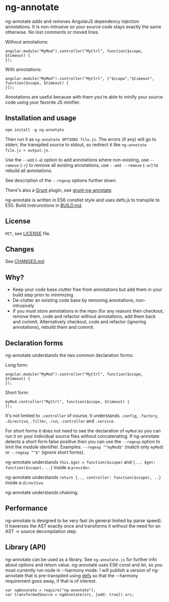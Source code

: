 # ng-annotate
ng-annotate adds and removes AngularJS dependency injection annotations.
It is non-intrusive so your source code stays exactly the same otherwise.
No lost comments or moved lines.

Without annotations:

    angular.module("MyMod").controller("MyCtrl", function($scope, $timeout) {
    });

With annotations:

    angular.module("MyMod").controller("MyCtrl", ["$scope","$timeout", function($scope, $timeout) {
    }]);

Annotations are useful because with them you're able to minify your source code using your
favorite JS minifier.


## Installation and usage
    npm install -g ng-annotate

Then run it as `ng-annotate OPTIONS file.js`. The errors (if any) will go to stderr,
the transpiled source to stdout, so redirect it like `ng-annotate file.js > output.js`.

Use the `--add` (`-a`) option to add annotations where non-existing,
use `--remove` (`-r`) to remove all existing annotations,
use `--add --remove` (`-ar`) to rebuild all annotations.

See description of the `--regexp` options further down.

There's also a [Grunt](http://gruntjs.com/) plugin, see [grunt-ng-annotate](https://npmjs.org/package/grunt-ng-annotate).

ng-annotate is written in ES6 constlet style and uses defs.js to transpile
to ES5. Build instrunctions in [BUILD.md](BUILD.md).


## License
`MIT`, see [LICENSE](LICENSE) file.


## Changes
See [CHANGES.md](CHANGES.md).


## Why?
 * Keep your code base clutter free from annotations but add them in your build step
 prior to minimizing
 * De-clutter an existing code base by removing annotations, non-intrusively
 * If you must store annotations in the repo (for any reason) then checkout,
 remove them, code and refactor without annotations, add them back and commit.
 Alternatively checkout, code and refactor (ignoring annotations), rebuild them and commit.


## Declaration forms
ng-annotate understands the two common declaration forms:

Long form:

    angular.module("MyMod").controller("MyCtrl", function($scope, $timeout) {
    });

Short form:

    myMod.controller("MyCtrl", function($scope, $timeout) {
    });

It's not limited to `.controller` of course. It understands `.config`, `.factory`,
`.directive`, `.filter`, `.run`, `.controller` and `.service`.

For short forms it does not need to see the declaration of `myMod` so you can run it
on your individual source files without concatenating. If ng-annotate detects a short form
false positive then you can use the `--regexp` option to limit the module identifier.
Examples: `--regexp "^myMod$"` (match only `myMod`) or `--regexp "^$"` (ignore short forms).

ng-annotate understands `this.$get = function($scope)` and
`{.., $get: function($scope), ..}` inside a `provider`.

ng-annotate understands `return {.., controller: function($scope), ..}` inside a
`directive`.

ng-annotate understands chaining.


## Performance
ng-annotate is designed to be very fast (in general limited by parse speed).
It traverses the AST exactly once and transforms it without the need for an AST -> source
decompilation step.


## Library (API)
ng-annotate can be used as a library. See `ng-annotate.js` for further info about
options and return value. ng-annotate uses ES6 const and let, so you must currently run node
in --harmony mode. I will publish a version of ng-annotate that is pre-transpiled using
[defs](https://github.com/olov/defs) so that the --harmony requirement goes away, if that
is of interest.

    var ngAnnotate = require("ng-annotate");
    var transformedSource = ngAnnotate(src, {add: true}).src;
